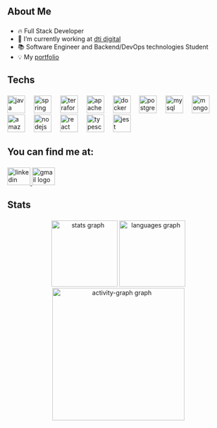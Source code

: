 <h2 align="left">About Me</h2>

###

- 🔥 Full Stack Developer
- 🔭 I’m currently working at [dti digital](https://www.dtidigital.com.br/)
- 📚 Software Engineer and Backend/DevOps technologies Student
- 💡 My [portfolio](http://arthurlopes.dev)

<p align="left"></p>

###

<h2 align="left">Techs</h2>

###

<div align="left">
        <img src="https://skillicons.dev/icons?i=java" height="40" alt="java logo" title="Java"/>
        <img width="12" />
        <img src="https://skillicons.dev/icons?i=spring" height="40" alt="spring logo" title="Spring"/>
        <img width="12" />
        <img src="https://cdn.jsdelivr.net/gh/devicons/devicon/icons/terraform/terraform-original.svg" height="40" alt="terraform logo" title="Terraform"/>
        <img width="12" />
        <img src="https://skillicons.dev/icons?i=kafka" height="40" alt="apachekafka logo" title="Apache Kafka"/>
        <img width="12" />
        <img src="https://skillicons.dev/icons?i=docker" height="40" alt="docker logo" title="Docker"/>
        <img width="12" />
        <img src="https://skillicons.dev/icons?i=postgres" height="40" alt="postgresql logo" title="PostgreSQL"/>
        <img width="12" />
        <img src="https://skillicons.dev/icons?i=mysql" height="40" alt="mysql logo" title="MySQL"/>
        <img width="12" />
        <img src="https://skillicons.dev/icons?i=mongodb" height="40" alt="mongodb logo" title="MongoDB"/>
        <img width="12" />
        <img src="https://skillicons.dev/icons?i=aws" height="40" alt="amazonwebservices logo" title="Amazon Web Services"/>
        <img width="12" />
        <img src="https://skillicons.dev/icons?i=nodejs" height="40" alt="nodejs logo" title="Node.js"/>
        <img width="12" />
        <img src="https://skillicons.dev/icons?i=react" height="40" alt="react logo" title="React"/>
        <img width="12" />
        <img src="https://skillicons.dev/icons?i=ts" height="40" alt="typescript logo" title="TypeScript"/>
        <img width="12" />
        <img src="https://skillicons.dev/icons?i=jest" height="40" alt="jest logo" title="Jest"/>
</div>

###

<h2 align="left">You can find me at:</h2>

###

<div align="left">
  <a href="https://www.linkedin.com/in/arthur-lopesr/" target="_blank">
    <img src="https://raw.githubusercontent.com/maurodesouza/profile-readme-generator/master/src/assets/icons/social/linkedin/default.svg" width="52" height="40" alt="linkedin logo"  />
  </a>
  <a href="mailto:arthurlopr12@gmail.com" target="_blank">
    <img src="https://raw.githubusercontent.com/maurodesouza/profile-readme-generator/master/src/assets/icons/social/gmail/default.svg" width="52" height="40" alt="gmail logo"  />
  </a>
</div>

###

<h2 align="left">Stats</h2>

###

<div align="center">
  <img src="https://github-readme-stats.vercel.app/api?username=arthurlopesr&hide_title=false&hide_rank=false&show_icons=true&include_all_commits=true&count_private=true&disable_animations=false&theme=dracula&locale=en&hide_border=false&order=1" height="150" alt="stats graph"  />
  <img src="https://github-readme-stats.vercel.app/api/top-langs?username=arthurlopesr&locale=en&hide_title=false&layout=compact&card_width=320&langs_count=5&theme=dracula&hide_border=false&order=2" height="150" alt="languages graph"  />
  <img src="https://github-readme-activity-graph.vercel.app/graph?username=arthurlopesr&radius=16&theme=react&area=true&order=5" height="300" alt="activity-graph graph"  />
</div>
